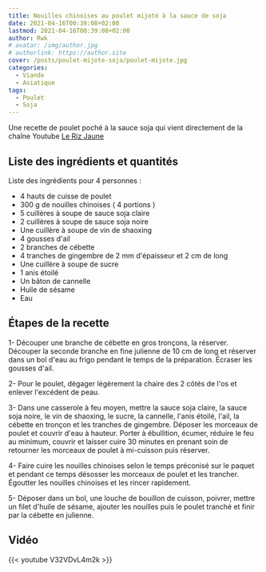```yaml
---
title: Nouilles chinoises au poulet mijoté à la sauce de soja
date: 2021-04-16T00:39:08+02:00
lastmod: 2021-04-16T00:39:08+02:00
author: Rwk
# avatar: /img/author.jpg
# authorlink: https://author.site
cover: /posts/poulet-mijote-soja/poulet-mijote.jpg
categories:
  - Viande
  - Asiatique
tags:
  - Poulet
  - Soja
---
```


Une recette de poulet poché à la sauce soja qui vient directement de la chaîne Youtube [Le Riz Jaune](https://www.youtube.com/watch?v=V32VDvL4m2k)

<!--more-->

## Liste des ingrédients et quantités

Liste des ingrédients pour 4 personnes :

- 4 hauts de cuisse de poulet
- 300 g de nouilles chinoises ( 4 portions )
- 5 cuillères à soupe de sauce soja claire
- 2 cuillères à soupe de sauce soja noire
- Une cuillère à soupe de vin de shaoxing
- 4 gousses d'ail
- 2 branches de cébette
- 4 tranches de gingembre de 2 mm d'épaisseur et 2 cm de long
- Une cuillère à soupe de sucre
- 1 anis étoilé
- Un bâton de cannelle 
- Huile de sésame
- Eau

## Étapes de la recette

1- Découper une branche de cébette en gros tronçons, la réserver. Découper la seconde branche en fine julienne de 10 cm de long et réserver dans un bol d'eau au frigo pendant le temps de la préparation. Écraser les gousses d'ail.

2- Pour le poulet, dégager légèrement la chaire des 2 côtés de l'os et enlever l'excédent de peau. 

3- Dans une casserole à feu moyen, mettre la sauce soja claire, la sauce soja noire, le vin de shaoxing, le sucre, la cannelle, l'anis étoilé, l'ail, la cébette en tronçon et les tranches de gingembre. Déposer les morceaux de poulet et couvrir d'eau à hauteur. Porter à ébullition, écumer, réduire le feu au minimum, couvrir et laisser cuire 30 minutes en prenant soin de retourner les morceaux de poulet à mi-cuisson puis réserver.

4- Faire cuire les nouilles chinoises selon le temps préconisé sur le paquet et pendant ce temps désosser les morceaux de poulet et les trancher. Égoutter les nouilles chinoises et les rincer rapidement.

5- Déposer dans un bol, une louche de bouillon de cuisson, poivrer, mettre un filet d'huile de sésame, ajouter les nouilles puis le poulet tranché et finir par la cébette en julienne.

## Vidéo

{{< youtube V32VDvL4m2k >}}

